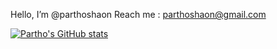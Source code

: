 Hello, I’m @parthoshaon
Reach me : parthoshaon@gmail.com

[![Partho's GitHub stats](https://github-readme-stats.vercel.app/api?username=parthoshaon)](https://github.com/parthoshaon/github-readme-stats)
